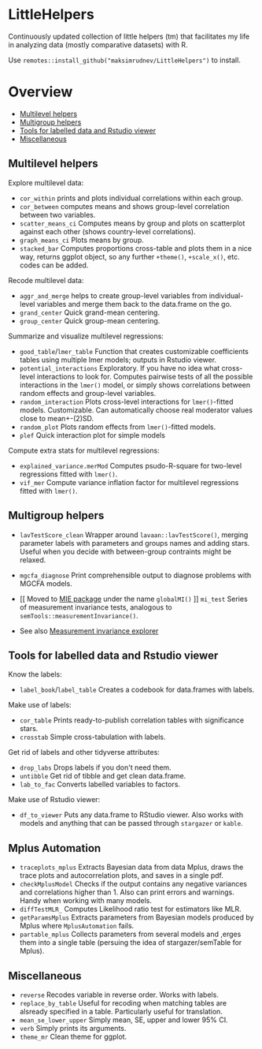 # LittleHelpers

Continuously updated collection of little helpers (tm) that facilitates my life in analyzing data (mostly comparative datasets) with R.


Use `remotes::install_github("maksimrudnev/LittleHelpers")` to install.

# Overview

- [Multilevel helpers](#multilevel-helpers)
- [Multigroup helpers](#multigroup-helpers)
- [Tools for labelled data and Rstudio viewer](#tools-for-labelled-data-and-rstudio-viewer)
- [Miscellaneous](#miscellaneous)

## Multilevel helpers

Explore multilevel data:

- `cor_within` prints and plots individual correlations within each group.
- `cor_between` computes means and shows group-level correlation between two variables.
- `scatter_means_ci` Computes means by group and plots on scatterplot against each other (shows country-level correlations).
- `graph_means_ci` Plots means by group.
- `stacked_bar` Computes proportions cross-table and plots them in a nice way, returns ggplot object, so any further `+theme()`, `+scale_x()`, etc. codes can be added.

Recode multilevel data:

- `aggr_and_merge` helps to create group-level variables from individual-level variables and merge them back to the data.frame on the go.
- `grand_center` Quick grand-mean centering.
- `group_center` Quick group-mean centering.

Summarize and visualize multilevel regressions:

- `good_table`/`lmer_table` Function that creates customizable coefficients tables using multiple lmer models; outputs in Rstudio viewer.
- `potential_interactions` Exploratory. If you have no idea what cross-level interactions to look for. Computes pairwise tests of all the possible interactions in the `lmer()` model, or simply shows correlations between random effects and group-level variables.
- `random_interaction` Plots cross-level interactions for `lmer()`-fitted models. Customizable. Can automatically choose real moderator values close to mean+-(2)SD.
- `random_plot` Plots random effects from `lmer()`-fitted models.
- `plef` Quick interaction plot for simple models

Compute extra stats for multilevel regressions:

- `explained_variance.merMod` Computes psudo-R-square for two-level regressions fitted with `lmer()`.
- `vif_mer` Compute variance inflation factor for multilevel regressions fitted with `lmer()`.


## Multigroup helpers

- `lavTestScore_clean` Wrapper around `lavaan::lavTestScore()`, merging parameter labels with parameters and groups names and adding stars. Useful when you decide with between-group contraints might be relaxed.
- `mgcfa_diagnose` Print comprehensible output to diagnose problems with MGCFA models.
- [[ Moved to [MIE package](https://github.com/MaksimRudnev/MIE.package) under the name `globalMI()` ]] `mi_test` Series of measurement invariance tests, analogous to `semTools::measurementInvariance()`.

- See also [Measurement invariance explorer](https://github.com/MaksimRudnev/MIE.package)


## Tools for labelled data and Rstudio viewer

Know the labels:

- `label_book`/`label_table` Creates a codebook for data.frames with labels.

Make use of labels: 

- `cor_table` Prints ready-to-publish correlation tables with significance stars.
- `crosstab` Simple cross-tabulation with labels.

Get rid of labels and other tidyverse attributes:

- `drop_labs` Drops labels if you don't need them.
- `untibble` Get rid of tibble and get clean data.frame.
- `lab_to_fac` Converts labelled variables to factors.

Make use of Rstudio viewer:

- `df_to_viewer` Puts any data.frame to RStudio viewer. Also works with models and anything that can be passed through `stargazer` or `kable`.





## Mplus Automation

- `traceplots_mplus` Extracts Bayesian data from data Mplus, draws the trace plots and autocorrelation plots, and saves in a single pdf.
- `checkMplusModel` Checks if the output contains any negative variances and correlations higher than 1. Also can print errors and warnings. Handy when working with many models.
- `diffTestMLR_` Computes Likelihood ratio test for estimators like MLR.
- `getParamsMplus` Extracts parameters from Bayesian models produced by Mplus where `MplusAutomation` fails.
- `partable_mplus` Collects parameters from several models and ,erges them into a single table (persuing the idea of stargazer/semTable for Mplus).



## Miscellaneous

- `reverse` Recodes variable in reverse order. Works with labels.
- `replace_by_table` Useful for recoding when matching tables are alsready specified in a table. Particularly useful for translation.
- `mean_se_lower_upper` Simply mean, SE, upper and lower 95% CI.
- `verb` Simply prints its arguments.
- `theme_mr` Clean theme for ggplot.

